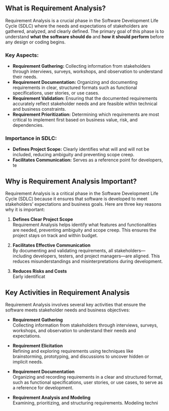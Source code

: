 ## What is Requirement Analysis?

Requirement Analysis is a crucial phase in the Software Development Life Cycle (SDLC) where the needs and expectations of stakeholders are gathered, analyzed, and clearly defined. The primary goal of this phase is to understand **what the software should do** and **how it should perform** before any design or coding begins.

### Key Aspects:
- **Requirement Gathering:** Collecting information from stakeholders through interviews, surveys, workshops, and observation to understand their needs.
- **Requirement Documentation:** Organizing and documenting requirements in clear, structured formats such as functional specifications, user stories, or use cases.
- **Requirement Validation:** Ensuring that the documented requirements accurately reflect stakeholder needs and are feasible within technical and business constraints.
- **Requirement Prioritization:** Determining which requirements are most critical to implement first based on business value, risk, and dependencies.

### Importance in SDLC:
- **Defines Project Scope:** Clearly identifies what will and will not be included, reducing ambiguity and preventing scope creep.
- **Facilitates Communication:** Serves as a reference point for developers, te

## Why is Requirement Analysis Important?

Requirement Analysis is a critical phase in the Software Development Life Cycle (SDLC) because it ensures that software is developed to meet stakeholders’ expectations and business goals. Here are three key reasons why it is important:

1. **Defines Clear Project Scope**  
   Requirement Analysis helps identify what features and functionalities are needed, preventing ambiguity and scope creep. This ensures the project stays on track and within budget.

2. **Facilitates Effective Communication**  
   By documenting and validating requirements, all stakeholders—including developers, testers, and project managers—are aligned. This reduces misunderstandings and misinterpretations during development.

3. **Reduces Risks and Costs**  
   Early identificat

## Key Activities in Requirement Analysis

Requirement Analysis involves several key activities that ensure the software meets stakeholder needs and business objectives:

- **Requirement Gathering**  
  Collecting information from stakeholders through interviews, surveys, workshops, and observation to understand their needs and expectations.

- **Requirement Elicitation**  
  Refining and exploring requirements using techniques like brainstorming, prototyping, and discussions to uncover hidden or implicit needs.

- **Requirement Documentation**  
  Organizing and recording requirements in a clear and structured format, such as functional specifications, user stories, or use cases, to serve as a reference for development.

- **Requirement Analysis and Modeling**  
  Examining, prioritizing, and structuring requirements. Modeling techni
